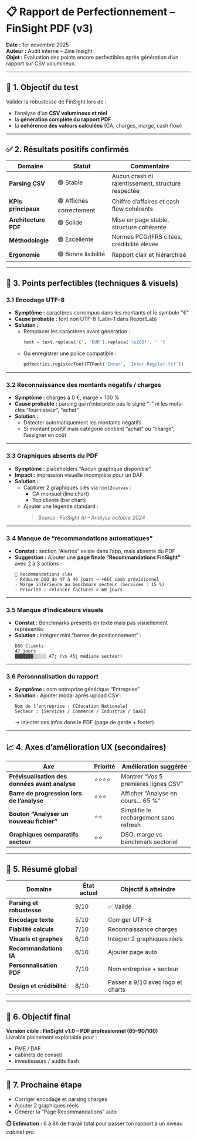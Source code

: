 # 📋 Rapport de Perfectionnement – FinSight PDF (v3)

**Date :** 1er novembre 2025  
**Auteur :** Audit interne – Zine Insight  
**Objet :** Évaluation des points encore perfectibles après génération d’un rapport sur CSV volumineux.

---

## 🧠 1. Objectif du test

Valider la robustesse de FinSight lors de :

- l’analyse d’un **CSV volumineux et réel**  
- la **génération complète du rapport PDF**  
- la **cohérence des valeurs calculées** (CA, charges, marge, cash flow)

---

## ✅ 2. Résultats positifs confirmés

| Domaine | Statut | Commentaire |
|----------|--------|--------------|
| **Parsing CSV** | 🟢 Stable | Aucun crash ni ralentissement, structure respectée |
| **KPIs principaux** | 🟢 Affichés correctement | Chiffre d’affaires et cash flow cohérents |
| **Architecture PDF** | 🟢 Solide | Mise en page stable, structure cohérente |
| **Méthodologie** | 🟢 Excellente | Normes PCG/IFRS citées, crédibilité élevée |
| **Ergonomie** | 🟢 Bonne lisibilité | Rapport clair et hiérarchisé |

---

## 🧩 3. Points perfectibles (techniques & visuels)

### 3.1 Encodage UTF-8

- **Symptôme :** caractères corrompus dans les montants et le symbole "€"  
- **Cause probable :** font non UTF-8 (Latin-1 dans ReportLab)  
- **Solution :**
  - Remplacer les caractères avant génération :
    ```python
    text = text.replace('€', 'EUR').replace('\u202f', ' ')
    ```
  - Ou enregistrer une police compatible :
    ```python
    pdfmetrics.registerFont(TTFont('Inter', 'Inter-Regular.ttf'))
    ```

---

### 3.2 Reconnaissance des montants négatifs / charges

- **Symptôme :** charges à 0 €, marge = 100 %  
- **Cause probable :** parsing qui n’interprète pas le signe “-” ni les mots-clés “fournisseur”, “achat”  
- **Solution :**
  - Détecter automatiquement les montants négatifs  
  - Si montant positif mais catégorie contient “achat” ou “charge”, l’assigner en coût  

---

### 3.3 Graphiques absents du PDF

- **Symptôme :** placeholders “Aucun graphique disponible”  
- **Impact :** impression visuelle incomplète pour un DAF  
- **Solution :**
  - Capturer 2 graphiques clés via `html2canvas` :
    - CA mensuel (line chart)
    - Top clients (bar chart)
  - Ajouter une légende standard :
    > *Source : FinSight AI – Analyse octobre 2024*

---

### 3.4 Manque de “recommandations automatiques”

- **Constat :** section “Alertes” existe dans l’app, mais absente du PDF  
- **Suggestion :**
  Ajouter une **page finale “Recommandations FinSight”** avec 2 à 3 actions :
  ```
  🎯 Recommandations clés
  - Réduire DSO de 47 à 40 jours → +6k€ cash prévisionnel
  - Marge inférieure au benchmark secteur (Services : 15 %)
  - Priorité : relancer factures > 60 jours
  ```

---

### 3.5 Manque d’indicateurs visuels

- **Constat :** Benchmarks présents en texte mais pas visuellement représentés  
- **Solution :** intégrer mini “barres de positionnement” :
  ```
  DSO Clients
  47 jours
  ▓▓▓▓▓▓▓░░░░░ 47j (vs 45j médiane secteur)
  ```

---

### 3.6 Personnalisation du rapport

- **Symptôme :** nom entreprise générique “Entreprise”  
- **Solution :**
  Ajouter modal après upload CSV :
  ```
  Nom de l’entreprise : [Éducation Nationale]
  Secteur : [Services / Commerce / Industrie / SaaS]
  ```
  → injecter ces infos dans le PDF (page de garde + footer)

---

## 📈 4. Axes d’amélioration UX (secondaires)

| Axe | Priorité | Amélioration suggérée |
|------|-----------|------------------------|
| **Prévisualisation des données avant analyse** | ⭐⭐⭐⭐ | Montrer “Vos 5 premières lignes CSV” |
| **Barre de progression lors de l’analyse** | ⭐⭐⭐ | Afficher “Analyse en cours... 65 %” |
| **Bouton “Analyser un nouveau fichier”** | ⭐⭐ | Simplifie le rechargement sans refresh |
| **Graphiques comparatifs secteur** | ⭐⭐ | DSO, marge vs benchmark sectoriel |

---

## 🧮 5. Résumé global

| Domaine | État actuel | Objectif à atteindre |
|----------|-------------|----------------------|
| **Parsing et robustesse** | 9/10 | ✅ Validé |
| **Encodage texte** | 5/10 | Corriger UTF-8 |
| **Fiabilité calculs** | 7/10 | Reconnaissance charges |
| **Visuels et graphes** | 6/10 | Intégrer 2 graphiques réels |
| **Recommandations IA** | 6/10 | Ajouter page auto |
| **Personnalisation PDF** | 7/10 | Nom entreprise + secteur |
| **Design et crédibilité** | 8/10 | Passer à 9/10 avec logo et charts |

---

## 🚀 6. Objectif final

**Version cible : FinSight v1.0 – PDF professionnel (85–90/100)**  
Livrable pleinement exploitable pour :
- PME / DAF  
- cabinets de conseil  
- investisseurs / audits flash  

---

## 🧭 7. Prochaine étape

- Corriger encodage et parsing charges  
- Ajouter 2 graphiques réels  
- Générer la “Page Recommandations” auto  

**⏱️ Estimation :** 6 à 8h de travail total pour passer ton rapport à un niveau *cabinet pro*.
